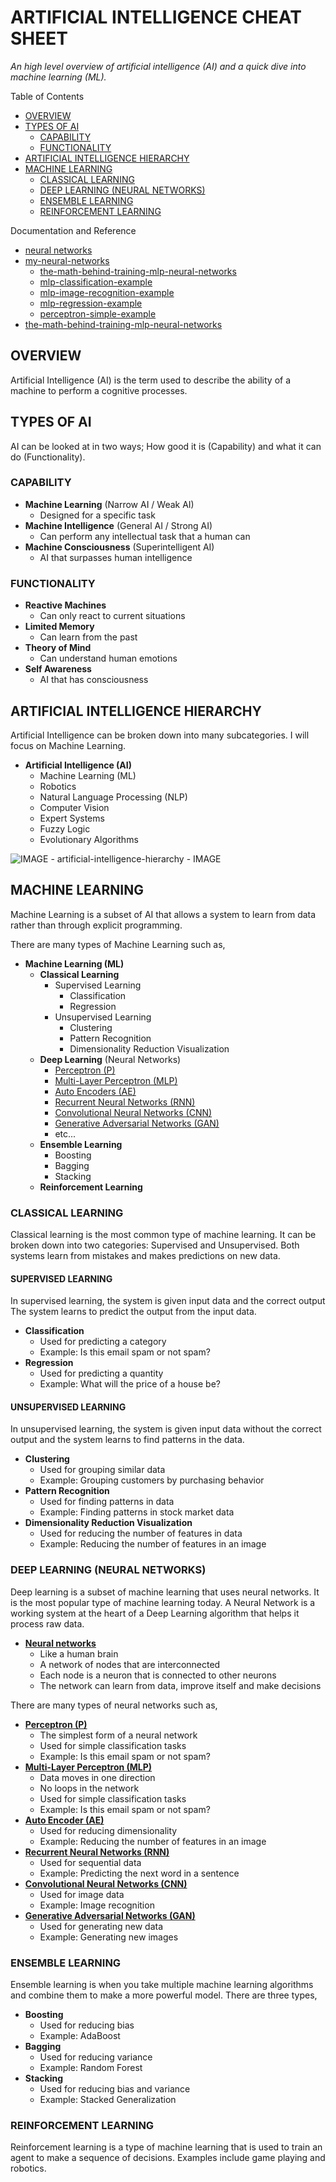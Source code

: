 # ARTIFICIAL INTELLIGENCE CHEAT SHEET

_An high level overview of artificial intelligence (AI)
and a quick dive into machine learning (ML)._

Table of Contents

* [OVERVIEW](https://github.com/JeffDeCola/my-cheat-sheets/tree/master/software/development/software-architectures/artificial-intelligence/artificial-intelligence-cheat-sheet#overview)
* [TYPES OF AI](https://github.com/JeffDeCola/my-cheat-sheets/tree/master/software/development/software-architectures/artificial-intelligence/artificial-intelligence-cheat-sheet#types-of-ai)
  * [CAPABILITY](https://github.com/JeffDeCola/my-cheat-sheets/tree/master/software/development/software-architectures/artificial-intelligence/artificial-intelligence-cheat-sheet#capability)
  * [FUNCTIONALITY](https://github.com/JeffDeCola/my-cheat-sheets/tree/master/software/development/software-architectures/artificial-intelligence/artificial-intelligence-cheat-sheet#functionality)
* [ARTIFICIAL INTELLIGENCE HIERARCHY](https://github.com/JeffDeCola/my-cheat-sheets/tree/master/software/development/software-architectures/artificial-intelligence/artificial-intelligence-cheat-sheet#artificial-intelligence-hierarchy)
* [MACHINE LEARNING](https://github.com/JeffDeCola/my-cheat-sheets/tree/master/software/development/software-architectures/artificial-intelligence/artificial-intelligence-cheat-sheet#machine-learning)
  * [CLASSICAL LEARNING](https://github.com/JeffDeCola/my-cheat-sheets/tree/master/software/development/software-architectures/artificial-intelligence/artificial-intelligence-cheat-sheet#classical-learning)
  * [DEEP LEARNING (NEURAL NETWORKS)](https://github.com/JeffDeCola/my-cheat-sheets/tree/master/software/development/software-architectures/artificial-intelligence/artificial-intelligence-cheat-sheet#deep-learning-neural-networks)
  * [ENSEMBLE LEARNING](https://github.com/JeffDeCola/my-cheat-sheets/tree/master/software/development/software-architectures/artificial-intelligence/artificial-intelligence-cheat-sheet#ensemble-learning)
  * [REINFORCEMENT LEARNING](https://github.com/JeffDeCola/my-cheat-sheets/tree/master/software/development/software-architectures/artificial-intelligence/artificial-intelligence-cheat-sheet#reinforcement-learning)

Documentation and Reference

* [neural networks](https://github.com/JeffDeCola/my-cheat-sheets/tree/master/software/development/software-architectures/artificial-intelligence/artificial-intelligence-cheat-sheet/neural-networks.md)
* [my-neural-networks](https://github.com/JeffDeCola/my-neural-networks/tree/main)
  * [the-math-behind-training-mlp-neural-networks](https://github.com/JeffDeCola/my-neural-networks/tree/main/math/the-math-behind-training-mlp-neural-networks)
  * [mlp-classification-example](https://github.com/JeffDeCola/my-neural-networks/tree/main/mlp/mlp-classification-example)
  * [mlp-image-recognition-example](https://github.com/JeffDeCola/my-neural-networks/tree/main/mlp/mlp-regression-example)
  * [mlp-regression-example](https://github.com/JeffDeCola/my-neural-networks/tree/main/mlp/mlp-image-recognition-example)
  * [perceptron-simple-example](https://github.com/JeffDeCola/my-neural-networks/tree/main/perceptron/perceptron-simple-example)
* [the-math-behind-training-mlp-neural-networks](https://github.com/JeffDeCola/my-cheat-sheets/tree/master/software/development/software-architectures/artificial-intelligence/artificial-intelligence-cheat-sheet/the-math-behind-training-mlp-neural-networks.md)

## OVERVIEW

Artificial Intelligence (AI) is the term used to describe the ability of a
machine to perform a cognitive processes.

## TYPES OF AI

AI can be looked at in two ways; How good it is (Capability) and what it can
do (Functionality).

### CAPABILITY

* **Machine Learning** (Narrow AI / Weak AI)
  * Designed for a specific task
* **Machine Intelligence** (General AI / Strong AI)
  * Can perform any intellectual task that a human can
* **Machine Consciousness** (Superintelligent AI)
  * AI that surpasses human intelligence

### FUNCTIONALITY

* **Reactive Machines**
  * Can only react to current situations
* **Limited Memory**
  * Can learn from the past
* **Theory of Mind**
  * Can understand human emotions
* **Self Awareness**
  * AI that has consciousness

## ARTIFICIAL INTELLIGENCE HIERARCHY

Artificial Intelligence can be broken down into many subcategories.
I will focus on Machine Learning.

* **Artificial Intelligence (AI)**
  * Machine Learning (ML)
  * Robotics
  * Natural Language Processing (NLP)
  * Computer Vision
  * Expert Systems
  * Fuzzy Logic
  * Evolutionary Algorithms

![IMAGE - artificial-intelligence-hierarchy - IMAGE](../../../../../docs/pics/artificial-intelligence-hierarchy.svg)

## MACHINE LEARNING

Machine Learning is a subset of AI that allows a system to learn from data
rather than through explicit programming.

There are many types of Machine Learning such as,

* **Machine Learning (ML)**
  * **Classical Learning**
    * Supervised Learning
      * Classification
      * Regression
    * Unsupervised Learning
      * Clustering
      * Pattern Recognition
      * Dimensionality Reduction Visualization
  * **Deep Learning** (Neural Networks)
    * [Perceptron (P)](https://github.com/JeffDeCola/my-cheat-sheets/blob/master/software/development/software-architectures/artificial-intelligence/artificial-intelligence-cheat-sheet/neural-networks.md#perceptron-p)
    * [Multi-Layer Perceptron (MLP)](https://github.com/JeffDeCola/my-cheat-sheets/blob/master/software/development/software-architectures/artificial-intelligence/artificial-intelligence-cheat-sheet/neural-networks.md#multi-layer-perceptron-mlp)
    * [Auto Encoders (AE)](https://github.com/JeffDeCola/my-cheat-sheets/blob/master/software/development/software-architectures/artificial-intelligence/artificial-intelligence-cheat-sheet/neural-networks.md#auto-encoder-ae)
    * [Recurrent Neural Networks (RNN)](https://github.com/JeffDeCola/my-cheat-sheets/blob/master/software/development/software-architectures/artificial-intelligence/artificial-intelligence-cheat-sheet/neural-networks.md#recurrent-neural-networks-rnn)
    * [Convolutional Neural Networks (CNN)](https://github.com/JeffDeCola/my-cheat-sheets/blob/master/software/development/software-architectures/artificial-intelligence/artificial-intelligence-cheat-sheet/neural-networks.md#convolutional-neural-networks-cnn)
    * [Generative Adversarial Networks (GAN)](https://github.com/JeffDeCola/my-cheat-sheets/blob/master/software/development/software-architectures/artificial-intelligence/artificial-intelligence-cheat-sheet/neural-networks.md#generative-adversarial-networks-gan)
    * etc...
  * **Ensemble Learning**
    * Boosting
    * Bagging
    * Stacking
  * **Reinforcement Learning**

### CLASSICAL LEARNING

Classical learning is the most common type of machine learning.
It can be broken down into two categories: Supervised and Unsupervised.
Both systems learn from mistakes and makes predictions on new data.

#### SUPERVISED LEARNING

In supervised learning, the system is given input data and the correct output
The system learns to predict the output from the input data.

* **Classification**
  * Used for predicting a category
  * Example: Is this email spam or not spam?
* **Regression**
  * Used for predicting a quantity
  * Example: What will the price of a house be?

#### UNSUPERVISED LEARNING

In unsupervised learning, the system is given input data without the correct
output and the system learns to find patterns in the data.

* **Clustering**
  * Used for grouping similar data
  * Example: Grouping customers by purchasing behavior
* **Pattern Recognition**
  * Used for finding patterns in data
  * Example: Finding patterns in stock market data
* **Dimensionality Reduction Visualization**
  * Used for reducing the number of features in data
  * Example: Reducing the number of features in an image

### DEEP LEARNING (NEURAL NETWORKS)

Deep learning is a subset of machine learning that uses neural networks.
It is the most popular type of machine learning today. A Neural Network is a
working system at the heart of a Deep Learning algorithm that helps it process
raw data.

* **[Neural networks](https://github.com/JeffDeCola/my-cheat-sheets/tree/master/software/development/software-architectures/artificial-intelligence/artificial-intelligence-cheat-sheet/neural-networks.md)**
  * Like a human brain
  * A network of nodes that are interconnected
  * Each node is a neuron that is connected to other neurons
  * The network can learn from data, improve itself and make decisions

There are many types of neural networks such as,

* **[Perceptron (P)](https://github.com/JeffDeCola/my-cheat-sheets/blob/master/software/development/software-architectures/artificial-intelligence/artificial-intelligence-cheat-sheet/neural-networks.md#perceptron-p)**
  * The simplest form of a neural network
  * Used for simple classification tasks
  * Example: Is this email spam or not spam?
* **[Multi-Layer Perceptron (MLP)](https://github.com/JeffDeCola/my-cheat-sheets/blob/master/software/development/software-architectures/artificial-intelligence/artificial-intelligence-cheat-sheet/neural-networks.md#multi-layer-perceptron-mlp)**
  * Data moves in one direction
  * No loops in the network
  * Used for simple classification tasks
  * Example: Is this email spam or not spam?
* **[Auto Encoder (AE)](https://github.com/JeffDeCola/my-cheat-sheets/blob/master/software/development/software-architectures/artificial-intelligence/artificial-intelligence-cheat-sheet/neural-networks.md#auto-encoder-ae)**
  * Used for reducing dimensionality
  * Example: Reducing the number of features in an image
* **[Recurrent Neural Networks (RNN)](https://github.com/JeffDeCola/my-cheat-sheets/blob/master/software/development/software-architectures/artificial-intelligence/artificial-intelligence-cheat-sheet/neural-networks.md#recurrent-neural-networks-rnn)**
  * Used for sequential data
  * Example: Predicting the next word in a sentence
* **[Convolutional Neural Networks (CNN)](https://github.com/JeffDeCola/my-cheat-sheets/blob/master/software/development/software-architectures/artificial-intelligence/artificial-intelligence-cheat-sheet/neural-networks.md#convolutional-neural-networks-cnn)**
  * Used for image data
  * Example: Image recognition
* **[Generative Adversarial Networks (GAN)](https://github.com/JeffDeCola/my-cheat-sheets/blob/master/software/development/software-architectures/artificial-intelligence/artificial-intelligence-cheat-sheet/neural-networks.md#generative-adversarial-networks-gan)**
  * Used for generating new data
  * Example: Generating new images

### ENSEMBLE LEARNING

Ensemble learning is when you take multiple machine learning algorithms
and combine them to make a more powerful model. There are three types,

* **Boosting**
  * Used for reducing bias
  * Example: AdaBoost
* **Bagging**
  * Used for reducing variance
  * Example: Random Forest
* **Stacking**
  * Used for reducing bias and variance
  * Example: Stacked Generalization

### REINFORCEMENT LEARNING

Reinforcement learning is a type of machine learning that is used to
train an agent to make a sequence of decisions. Examples include
game playing and robotics.
